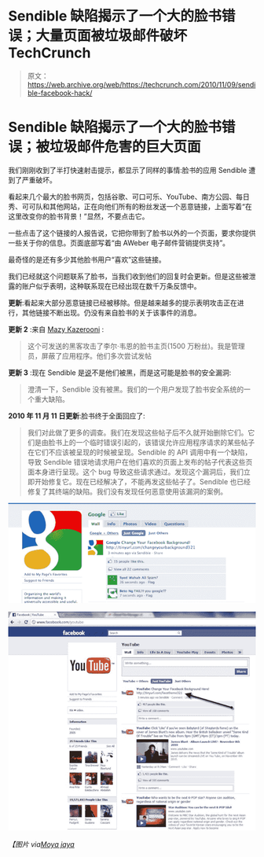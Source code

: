 # Sendible 缺陷揭示了一个大的脸书错误；大量页面被垃圾邮件破坏 TechCrunch

> 原文：<https://web.archive.org/web/https://techcrunch.com/2010/11/09/sendible-facebook-hack/>

# Sendible 缺陷揭示了一个大的脸书错误；被垃圾邮件危害的巨大页面

我们刚刚收到了半打快速射击提示，都显示了同样的事情:脸书的应用 Sendible 遭到了严重破坏。

看起来几个最大的脸书网页，包括谷歌、可口可乐、YouTube、南方公园、每日秀、可可队和其他网站，正在向他们所有的粉丝发送一个恶意链接，上面写着“在这里改变你的脸书背景！”显然，不要点击它。

一些点击了这个链接的人报告说，它把你带到了脸书以外的一个页面，要求你提供一些关于你的信息。页面底部写着“由 AWeber 电子邮件营销提供支持”。

最奇怪的是还有多少其他脸书用户“喜欢”这些链接。

我们已经就这个问题联系了脸书，当我们收到他们的回复时会更新。但是这些被泄露的账户似乎表明，这种联系现在已经出现在数千万条反馈中。

**更新**:看起来大部分恶意链接已经被移除。但是越来越多的提示表明攻击正在进行，其他链接不断出现。仍没有来自脸书的关于该事件的消息。

**更新 2** :来自 [Mazy Kazerooni](https://web.archive.org/web/20221005212829/http://twitter.com/#!/Mazy/status/2111588081336320) :

> 这个可发送的黑客攻击了李尔·韦恩的脸书主页(1500 万粉丝)。我是管理员，屏蔽了应用程序。他们多次尝试发帖

**更新 3** :现在 Sendible 是[说](https://web.archive.org/web/20221005212829/http://twitter.com/#!/Sendible/status/2111569047588865)不是他们被黑，而是这可能是脸书的安全漏洞:

> 澄清一下，Sendible 没有被黑。我们的一个用户发现了脸书安全系统的一个重大缺陷。

**2010 年 11 月 11 日更新**:脸书终于全面回应了:

> 我们对此做了更多的调查。我们在发现这些帖子后不久就开始删除它们。它们是由脸书上的一个临时错误引起的，该错误允许应用程序请求的某些帖子在它们不应该被呈现的时候被呈现。Sendible 的 API 调用中有一个缺陷，导致 Sendible 错误地请求用户在他们喜欢的页面上发布的帖子代表这些页面本身进行呈现。这个 bug 导致这些请求通过。发现这个漏洞后，我们立即开始修复它。现在已经解决了，不能再发这些帖子了。Sendible 也已经修复了其终端的缺陷。我们没有发现任何恶意使用该漏洞的案例。

![](img/70e2b218ce699101946311cc1dfaaf7d.png "g")

![](img/ecd4dddfcf2fe2fef370208b1afdfbeb.png "aa")

*【图片 via[Moya jaya](https://web.archive.org/web/20221005212829/http://yoinsider.com/)*